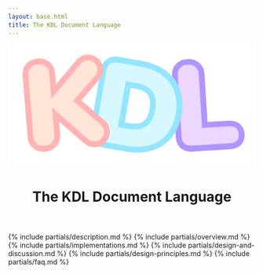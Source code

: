 ```yaml
---
layout: base.html
title: The KDL Document Language
---
```


<header class="pt-20 pb-10 px-4">
  <img src="./static/logo.svg" class="mx-auto h-20">
  <h1 class="text-2xl text-center">The KDL Document Language</h1>
</header>

{% include partials/description.md %}
{% include partials/overview.md %}
{% include partials/implementations.md %}
{% include partials/design-and-discussion.md %}
{% include partials/design-principles.md %}
{% include partials/faq.md %}
